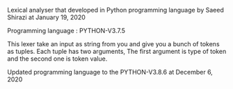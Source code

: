 Lexical analyser that developed in Python programming language by Saeed Shirazi at January 19, 2020

Programming language : PYTHON-V3.7.5

This lexer take an input as string from you and give you a bunch of tokens as tuples. Each tuple has two arguments, The first argument is type of token and the second one is token value.

Updated programming language to the PYTHON-V3.8.6 at December 6, 2020